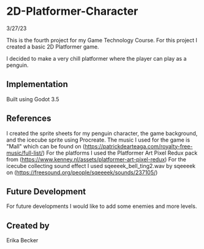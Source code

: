 # 2D-Platformer-Character

3/27/23

This is the fourth project for my Game Technology Course. For this project I created a basic 2D Platformer game.

I decided to make a very chill platformer where the player can play as a penguin. 

## Implementation

Built using Godot 3.5

## References

I created the sprite sheets for my penguin character, the game background, and the icecube sprite using Procreate.
The music I used for the game is "Mall" which can be found on (https://patrickdearteaga.com/royalty-free-music/full-list/)
For the platforms I used the Platformer Art Pixel Redux pack from (https://www.kenney.nl/assets/platformer-art-pixel-redux)
For the icecube collecting sound effect I used sqeeeek_bell_ting2.wav by sqeeeek on (https://freesound.org/people/sqeeeek/sounds/237105/)

## Future Development

For future developments I would like to add some enemies and more levels. 

## Created by 

Erika Becker
